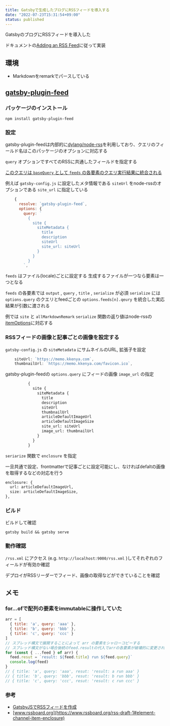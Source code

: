 ```yaml
---
title: Gatsbyで生成したブログにRSSフィードを導入する
date: "2022-07-23T15:31:54+09:00"
status: published
---
```


GatsbyのブログにRSSフィードを導入した

ドキュメントの[Adding an RSS Feed](https://www.gatsbyjs.com/docs/how-to/adding-common-features/adding-an-rss-feed/)に従って実装

## 環境

- Markdownをremarkでパースしている

## [gatsby-plugin-feed](https://www.gatsbyjs.com/plugins/gatsby-plugin-feed/)

### パッケージのインストール

```shell
npm install gatsby-plugin-feed
```

### 設定

gatsby-plugin-feedは内部的に[dylang/node-rss](https://github.com/dylang/node-rss)を利用しており、クエリのフィールド名はこのパッケージのオプションに対応する

`query` オプションですべてのRSSに共通したフィールドを指定する

[このクエリは `baseQuery` として `feeds` の各要素のクエリ実行結果に統合される](https://github.com/gatsbyjs/gatsby/blob/45bb97ab545e7e597123cac14331e3633d719d63/packages/gatsby-plugin-feed/src/gatsby-node.js#L28)

例えば `gatsby-config.js` に設定したメタ情報である `siteUrl` をnode-rssのオプションである `site_url` に指定している

```js
    {
      resolve: `gatsby-plugin-feed`,
      options: {
        query: `
          {
            site {
              siteMetadata {
                title
                description
                siteUrl
                site_url: siteUrl
              }
            }
          }
        `,
```

`feeds` はファイル(locale)ごとに設定する
生成するファイルが一つなら要素は一つとなる

`feeds` の各要素では `output` , `query` , `title` , `serialize` が必須
`serialize` には `options.query` のクエリとfeedごとの `options.feeds[n].qeury` を統合した実応結果が引数に渡される

例では `site` と `allMarkdownRemark`
`serialize` 関数の返り値はnode-rssの[itemOptions](https://github.com/dylang/node-rss#itemoptions)に対応する

### RSSフィードの画像と記事ごとの画像を設定する

`gatsby-config.js` の `siteMetadata` にサムネイルのURL, 拡張子を設定

```js
    siteUrl: `https://memo.kkenya.com`,
    thumbnailUrl: `https://memo.kkenya.com/favicon.ico`,
```

gatsby-plugin-feedの `options.query` にフィードの画像 `image_url` の指定

```graphql
          {
            site {
              siteMetadata {
                title
                description
                siteUrl
                thumbnailUrl
                articleDefaultImageUrl
                articleDefaultImageSize
                site_url: siteUrl
                image_url: thumbnailUrl
              }
            }
          }
```

`seriarize` 関数で `enclosure` を指定

一旦共通で設定、frontmatterで記事ごとに設定可能にし、なければdefaltの画像を取得するなどの対応を行う

```graphql
enclosure: {
  url: articleDefaultImageUrl,
  size: articleDefaultImageSize,
},
```

### ビルド

ビルドして確認

```shell
gatsby build && gatsby serve
```

### 動作確認

`/rss.xml` にアクセス (e.g. `http://localhost:9000/rss.xml` )してそれぞれのフィールドが有効か確認

デプロイがRSSリーダーでフィード、画像の取得などができていることを確認

## メモ

### for...ofで配列の要素をimmutableに操作していた

```js
arr = [
  { title: 'a', query: 'aaa' },
  { title: 'b', query: 'bbb' },
  { title: 'c', query: 'ccc' }
]
// スプレッド構文で展開することによって arr の要素をシャローコピーする
// スプレッド構文がない場合後続のfeed.resultの代入でarrの各要素が破壊的に変更される
for (const { ...feed } of arr) {
  feed.resut = `result: ${feed.title} run ${feed.query}`
  console.log(feed)
}
// { title: 'a', query: 'aaa', resut: 'result: a run aaa' }
// { title: 'b', query: 'bbb', resut: 'result: b run bbb' }
// { title: 'c', query: 'ccc', resut: 'result: c run ccc' }
```

### 参考

- [GatsbyJSでRSSフィードを作成](https://www.ya-n.com/blog/2019-07-24-rss-feed/)
- [www.rssboard.org](https://www.rssboard.org/rss-draft-1#element-channel-item-enclosure)

